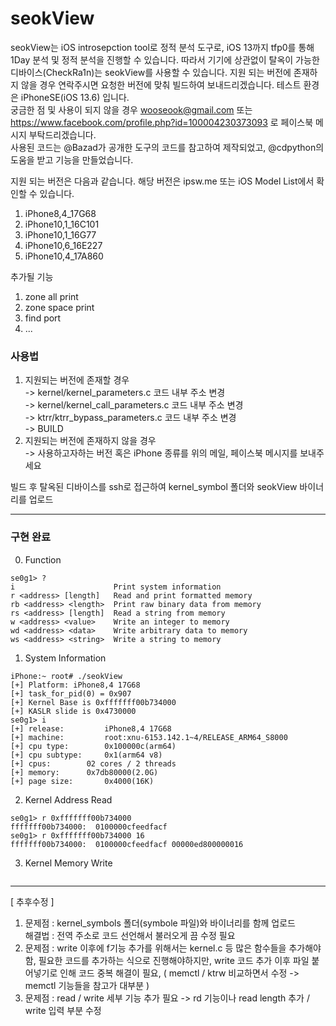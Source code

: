 # seokView

seokView는 iOS introsepction tool로 정적 분석 도구로, iOS 13까지 tfp0를 통해 1Day 분석 및 정적 분석을 진행할 수 있습니다.
따라서 기기에 상관없이 탈옥이 가능한 디바이스(CheckRa1n)는 seokView를 사용할 수 있습니다. 
지원 되는 버전에 존재하지 않을 경우 연락주시면 요청한 버전에 맞춰 빌드하여 보내드리겠습니다. 테스트 환경은 iPhoneSE(iOS 13.6) 입니다.  
궁금한 점 및 사용이 되지 않을 경우  wooseook@gmail.com 또는 https://www.facebook.com/profile.php?id=100004230373093 로 페이스북 메시지 부탁드리겠습니다.  
  사용된 코드는 @Bazad가 공개한 도구의 코드를 참고하여 제작되었고, @cdpython의 도움을 받고 기능을 만들었습니다. 


지원 되는 버전은 다음과 같습니다. 해당 버전은 ipsw.me 또는 iOS Model List에서 확인할 수 있습니다.  
1. iPhone8,4_17G68  
2. iPhone10,1_16C101  
3. iPhone10,1_16G77  
4. iPhone10,6_16E227  
5. iPhone10,4_17A860  

추가될 기능  
1. zone all print  
2. zone space print  
3. find port  
4.  ...


### 사용법
1. 지원되는 버전에 존재할 경우  
 -> kernel/kernel_parameters.c 코드 내부 주소 변경  
 -> kernel/kernel_call_parameters.c 코드 내부 주소 변경  
 -> ktrr/ktrr_bypass_parameters.c 코드 내부 주소 변경  
 -> BUILD  
2. 지원되는 버전에 존재하지 않을 경우  
 -> 사용하고자하는 버전 혹은 iPhone 종류를 위의 메일, 페이스북 메시지를 보내주세요  

빌드 후 탈옥된 디바이스를 ssh로 접근하여 kernel_symbol 폴더와 seokView 바이너리를 업로드  

---

### 구현 완료

0. Function
```
se0g1> ?
i                      Print system information
r <address> [length]   Read and print formatted memory
rb <address> <length>  Print raw binary data from memory
rs <address> [length]  Read a string from memory
w <address> <value>    Write an integer to memory
wd <address> <data>    Write arbitrary data to memory
ws <address> <string>  Write a string to memory
```

1. System Information
```
iPhone:~ root# ./seokView
[+] Platform: iPhone8,4 17G68
[+] task_for_pid(0) = 0x907
[+] Kernel Base is 0xfffffff00b734000
[+] KASLR slide is 0x4730000
se0g1> i
[+] release:		 iPhone8,4 17G68
[+] machine: 		 root:xnu-6153.142.1~4/RELEASE_ARM64_S8000
[+] cpu type: 	 	 0x100000c(arm64)
[+] cpu subtype: 	 0x1(arm64 v8)
[+] cpus: 		 02 cores / 2 threads
[+] memory:		 0x7db80000(2.0G)
[+] page size: 	 	 0x4000(16K)
```

2. Kernel Address Read
```
se0g1> r 0xfffffff00b734000
fffffff00b734000:  0100000cfeedfacf
se0g1> r 0xfffffff00b734000 16
fffffff00b734000:  0100000cfeedfacf 00000ed800000016
```

3. Kernel Memory Write
```

```

---
[ 추후수정 ]  
1. 문제점 : kernel_symbols 폴더(symbole 파일)와 바이너리를 함께 업로드  
 해결법 : 전역 주소로 코드 선언해서 불러오게 끔 수정 필요  
2. 문제점 : write 이후에 f기능 추가를 위해서는 kernel.c 등 많은 함수들을 추가해야함, 
필요한 코드를 추가하는 식으로 진행해야하지만, write 코드 추가 이후 파일 붙어넣기로 인해 코드 중복 해결이 필요, ( memctl / ktrw 비교하면서 수정 -> memctl 기능들을 참고가 대부분  )  
3. 문제점 : read / write 세부 기능 추가 필요 -> rd 기능이나 read length 추가 / write 입력 부분 수정
